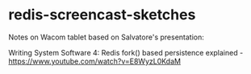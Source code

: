 # redis-screencast-sketches

Notes on Wacom tablet based on Salvatore's presentation:

Writing System Software 4: Redis fork() based persistence explained - 
https://www.youtube.com/watch?v=E8WyzL0KdaM
